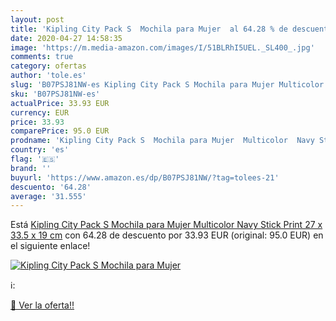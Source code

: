 ```yaml
---
layout: post
title: 'Kipling City Pack S  Mochila para Mujer  al 64.28 % de descuento'
date: 2020-04-27 14:58:35
image: 'https://m.media-amazon.com/images/I/51BLRhI5UEL._SL400_.jpg'
comments: true
category: ofertas
author: 'tole.es'
slug: 'B07PSJ81NW-es Kipling City Pack S Mochila para Mujer Multicolor Navy...'
sku: 'B07PSJ81NW-es'
actualPrice: 33.93 EUR
currency: EUR
price: 33.93
comparePrice: 95.0 EUR
prodname: 'Kipling City Pack S  Mochila para Mujer  Multicolor  Navy Stick Print   27 x 33.5 x 19 cm'
country: 'es'
flag: '🇪🇸'
brand: ''
buyurl: 'https://www.amazon.es/dp/B07PSJ81NW/?tag=tolees-21'
descuento: '64.28'
average: '31.555'
---
```


Está [Kipling City Pack S  Mochila para Mujer  Multicolor  Navy Stick Print   27 x 33.5 x 19 cm](https://www.amazon.es/dp/B07PSJ81NW/?tag=tolees-21) con 64.28 de descuento por 33.93 EUR (original: 95.0 EUR) en el siguiente enlace!

[![Kipling City Pack S  Mochila para Mujer ](https://m.media-amazon.com/images/I/51BLRhI5UEL._SL400_.jpg)](https://www.amazon.es/dp/B07PSJ81NW/?tag=tolees-21)

ℹ️:


[🛒 Ver la oferta!!](https://www.amazon.es/dp/B07PSJ81NW/?tag=tolees-21)
